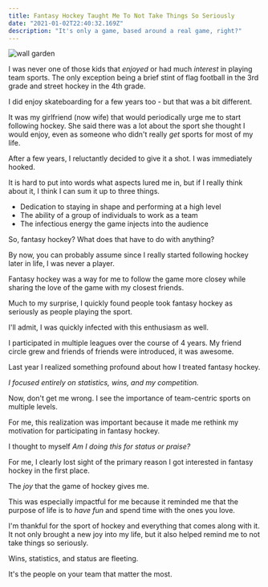 ```yaml
---
title: Fantasy Hockey Taught Me To Not Take Things So Seriously
date: "2021-01-02T22:40:32.169Z"
description: "It's only a game, based around a real game, right?"
---
```


![wall garden](https://i.imgur.com/kIHFVQD.jpg)

I was never one of those kids that _enjoyed_ or had much _interest_ in playing team sports. The only exception being a brief stint of flag football in the 3rd grade and street hockey in the 4th grade.

I did enjoy skateboarding for a few years too - but that was a bit different.

It was my girlfriend (now wife) that would periodically urge me to start following hockey. She said there was a lot about the sport she thought I would enjoy, even as someone who didn't really _get_ sports for most of my life.

After a few years, I reluctantly decided to give it a shot. I was immediately hooked.

It is hard to put into words what aspects lured me in, but if I really think about it, I think I can sum it up to three things.

- Dedication to staying in shape and performing at a high level
- The ability of a group of individuals to work as a team
- The infectious energy the game injects into the audience

So, fantasy hockey? What does that have to do with anything?

By now, you can probably assume since I really started following hockey later in life, I was never a player.

Fantasy hockey was a way for me to follow the game more closey while sharing the love of the game with my closest friends.

Much to my surprise, I quickly found people took fantasy hockey as seriously as people playing the sport.

I'll admit, I was quickly infected with this enthusiasm as well.

I participated in multiple leagues over the course of 4 years. My friend circle grew and friends of friends were introduced, it was awesome.

Last year I realized something profound about how I treated fantasy hockey.

_I focused entirely on statistics, wins, and my competition._

Now, don't get me wrong. I see the importance of team-centric sports on multiple levels.

For me, this realization was important because it made me rethink my motivation for participating in fantasy hockey.

I thought to myself _Am I doing this for status or praise?_

For me, I clearly lost sight of the primary reason I got interested in fantasy hockey in the first place.

The _joy_ that the game of hockey gives me.

This was especially impactful for me because it reminded me that the purpose of life is to _have fun_ and spend time with the ones you love.

I'm thankful for the sport of hockey and everything that comes along with it. It not only brought a new joy into my life, but it also helped remind me to not take things so seriously.

Wins, statistics, and status are fleeting.

It's the people on your team that matter the most.
